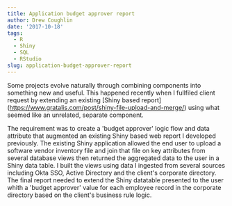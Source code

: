 ```yaml
---
title: Application budget approver report
author: Drew Coughlin
date: '2017-10-18'
tags:
  - R
  - Shiny
  - SQL
  - RStudio
slug: application-budget-approver-report
---
```


Some projects evolve naturally through combining components into something new and useful.  This happened recently when I fullfiled client request by extending an existing [Shiny based report] (https://www.gratalis.com/post/shiny-file-upload-and-merge/) using what seemed like an unrelated, separate component.

The requirement was to create a 'budget approver' logic flow and data attribute that augmented an existing Shiny based web report I developed previously.  The existing Shiny application allowed the end user to upload a software vendor inventory file and join that file on key attributes from several database views then returned the aggregated data to the user in a Shiny data table. I built the views using data I ingested from several sources including Okta SSO, Active Directory and the client's corporate directory.  The final report needed to extend the Shiny datatable presented to the user whith a 'budget approver' value for each employee record in the corporate directory based on the client's business rule logic.
